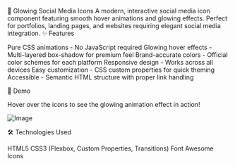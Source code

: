 🌟 Glowing Social Media Icons
A modern, interactive social media icon component featuring smooth hover animations and glowing effects. Perfect for portfolios, landing pages, and websites requiring elegant social media integration.
✨ Features

Pure CSS animations - No JavaScript required
Glowing hover effects - Multi-layered box-shadow for premium feel
Brand-accurate colors - Official color schemes for each platform
Responsive design - Works across all devices
Easy customization - CSS custom properties for quick theming
Accessible - Semantic HTML structure with proper link handling

🚀 Demo

Hover over the icons to see the glowing animation effect in action!


![Image](https://github.com/user-attachments/assets/31e03f82-20ab-4ec6-9fe1-6f56f95ea3e3)




🛠️ Technologies Used

HTML5
CSS3 (Flexbox, Custom Properties, Transitions)
Font Awesome Icons
